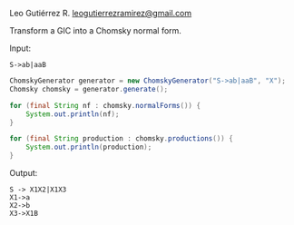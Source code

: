 Leo Gutiérrez R. leogutierrezramirez@gmail.com

Transform a GIC into a Chomsky normal form.

Input: 

	S->ab|aaB

```java
ChomskyGenerator generator = new ChomskyGenerator("S->ab|aaB", "X");
Chomsky chomsky = generator.generate();

for (final String nf : chomsky.normalForms()) {
    System.out.println(nf);
}

for (final String production : chomsky.productions()) {
    System.out.println(production);
}
```

Output:

    S -> X1X2|X1X3
    X1->a
    X2->b
    X3->X1B
